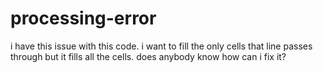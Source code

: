 # processing-error
i have this issue with this code. i want to fill the only cells that line passes through but it fills all the cells. does anybody know how can i fix it?
